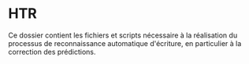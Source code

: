 HTR
====

Ce dossier contient les fichiers et scripts nécessaire à la réalisation du processus de reconnaissance automatique d'écriture, en particulier à la correction des prédictions.
